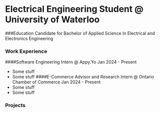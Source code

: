 # Electrical Engineering Student @ University of Waterloo

###Education 
Candidate for Bachelor of Applied Science In Electrical and Electronics Engineering

### Work Experience
####Software Engineering Intern @ Appy.Yo                Jan 2024 - Present
  - Some stuff
  - Some stuff
####E-Commerce Advisor and Research Intern @ Ontario Chamber of Commerce   Jan 2024 - Present
  - Some stuff
  - Some stuff

### Projects

